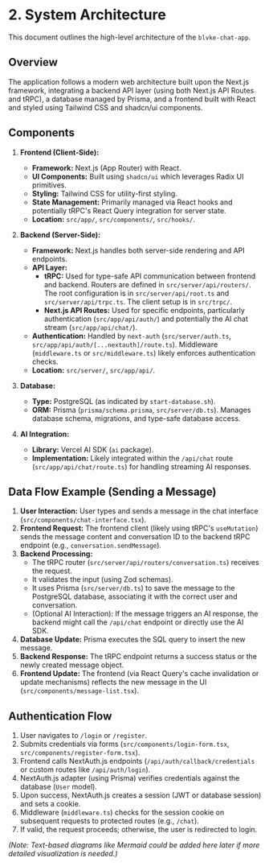 # 2. System Architecture

This document outlines the high-level architecture of the `blvke-chat-app`.

## Overview

The application follows a modern web architecture built upon the Next.js framework, integrating a backend API layer (using both Next.js API Routes and tRPC), a database managed by Prisma, and a frontend built with React and styled using Tailwind CSS and shadcn/ui components.

## Components

1.  **Frontend (Client-Side):**
    *   **Framework:** Next.js (App Router) with React.
    *   **UI Components:** Built using `shadcn/ui` which leverages Radix UI primitives.
    *   **Styling:** Tailwind CSS for utility-first styling.
    *   **State Management:** Primarily managed via React hooks and potentially tRPC's React Query integration for server state.
    *   **Location:** `src/app/`, `src/components/`, `src/hooks/`.

2.  **Backend (Server-Side):**
    *   **Framework:** Next.js handles both server-side rendering and API endpoints.
    *   **API Layer:**
        *   **tRPC:** Used for type-safe API communication between frontend and backend. Routers are defined in `src/server/api/routers/`. The root configuration is in `src/server/api/root.ts` and `src/server/api/trpc.ts`. The client setup is in `src/trpc/`.
        *   **Next.js API Routes:** Used for specific endpoints, particularly authentication (`src/app/api/auth/`) and potentially the AI chat stream (`src/app/api/chat/`).
    *   **Authentication:** Handled by `next-auth` (`src/server/auth.ts`, `src/app/api/auth/[...nextauth]/route.ts`). Middleware (`middleware.ts` or `src/middleware.ts`) likely enforces authentication checks.
    *   **Location:** `src/server/`, `src/app/api/`.

3.  **Database:**
    *   **Type:** PostgreSQL (as indicated by `start-database.sh`).
    *   **ORM:** Prisma (`prisma/schema.prisma`, `src/server/db.ts`). Manages database schema, migrations, and type-safe database access.

4.  **AI Integration:**
    *   **Library:** Vercel AI SDK (`ai` package).
    *   **Implementation:** Likely integrated within the `/api/chat` route (`src/app/api/chat/route.ts`) for handling streaming AI responses.

## Data Flow Example (Sending a Message)

1.  **User Interaction:** User types and sends a message in the chat interface (`src/components/chat-interface.tsx`).
2.  **Frontend Request:** The frontend client (likely using tRPC's `useMutation`) sends the message content and conversation ID to the backend tRPC endpoint (e.g., `conversation.sendMessage`).
3.  **Backend Processing:**
    *   The tRPC router (`src/server/api/routers/conversation.ts`) receives the request.
    *   It validates the input (using Zod schemas).
    *   It uses Prisma (`src/server/db.ts`) to save the message to the PostgreSQL database, associating it with the correct user and conversation.
    *   (Optional AI Interaction): If the message triggers an AI response, the backend might call the `/api/chat` endpoint or directly use the AI SDK.
4.  **Database Update:** Prisma executes the SQL query to insert the new message.
5.  **Backend Response:** The tRPC endpoint returns a success status or the newly created message object.
6.  **Frontend Update:** The frontend (via React Query's cache invalidation or update mechanisms) reflects the new message in the UI (`src/components/message-list.tsx`).

## Authentication Flow

1.  User navigates to `/login` or `/register`.
2.  Submits credentials via forms (`src/components/login-form.tsx`, `src/components/register-form.tsx`).
3.  Frontend calls NextAuth.js endpoints (`/api/auth/callback/credentials` or custom routes like `/api/auth/login`).
4.  NextAuth.js adapter (using Prisma) verifies credentials against the database (`User` model).
5.  Upon success, NextAuth.js creates a session (JWT or database session) and sets a cookie.
6.  Middleware (`middleware.ts`) checks for the session cookie on subsequent requests to protected routes (e.g., `/chat`).
7.  If valid, the request proceeds; otherwise, the user is redirected to login.

*(Note: Text-based diagrams like Mermaid could be added here later if more detailed visualization is needed.)*